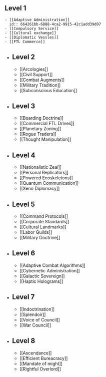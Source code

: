 ## Level 1
	- [[Adaptive Administration]]
	  id:: 664261bb-6888-4ca2-9915-42c1add39d07
	- [[Compulsory Service]]
	- [[Cultural exchange]]
	- [[Diplomatic Vessles]]
	- [[FTL Commerce]]
- ## Level 2
	- [[Arcologies]]
	- [[Civil Support]]
	- [[Combat Augments]]
	- [[Military Tradition]]
	- [[Subconscious Education]]
- ## Level 3
	- [[Boarding Doctrine]]
	- [[Commercial FTL Drives]]
	- [[Planetary Zoning]]
	- [[Rogue Traders]]
	- [[Thought Manipulation]]
- ## Level 4
	- [[Nationalistic Zeal]]
	- [[Personal Replicators]]
	- [[Powered Ecoskeletons]]
	- [[Quantum Communication]]
	- [[Xeno Diplomacy]]
- ## Level 5
	- [[Command Protocols]]
	- [[Corporate Standards]]
	- [[Cultural Landmarks]]
	- [[Labor Guilds]]
	- [[Military Doctrine]]
- ## Level 6
	- [[Adaptive Combat Algorithms]]
	- [[Cybernetic Administration]]
	- [[Galactic Sovereign]]
	- [[Haptic Holograms]]
- ## Level 7
	- [[Indoctrination]]
	- [[Splendoir]]
	- [[Voice of Council]]
	- [[War Council]]
- ## Level 8
	- [[Ascendance]]
	- [[Efficient Bureacracy]]
	- [[Mandate of might]]
	- [[Rightful Overlord]]